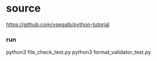 # source
https://github.com/ysegalb/python-tutorial

### run
python3 file_check_test.py
python3 format_validator_test.py
